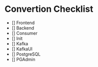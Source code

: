 # Convertion Checklist
- [] Frontend
- [] Backend
- [] Consumer
- [] Init  <!-- One Time Setup -->
- [] Kafka
- [] KafkaUI
- [] PostgreSQL
- [] PGAdmin